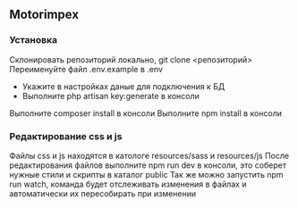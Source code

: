 ## Motorimpex

### Установка

Склонировать репозиторий локально, git clone <репозиторий>
Переименуйте файл .env.example в .env
- Укажите в настройках даные для подключения к БД
- Выполните php artisan key:generate в консоли

Выполните composer install в консоли
Выполните npm install в консоли

### Редактирование css и js

Файлы css и js находятся в катологе resources/sass и resources/js
После редактирования файлов выполните npm run dev в консоли, это соберет нужные стили и скрипты в каталог public
Так же можно запустить npm run watch, команда будет отслеживать изменения в файлах и автоматически их пересобирать при изменении
